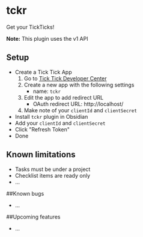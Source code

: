 # tckr

Get your TickTicks!

**Note:** This plugin uses the v1 API

## Setup

- Create a Tick Tick App
	1. Go to [Tick Tick Developer Center](https://developer.ticktick.com/manage)
	2. Create a new app with the following settings
		- name: `tckr`
	3. Edit the app to add redirect URL
		- OAuth redirect URL: http://localhost/
	4. Make note of your `clientId` and `clientSecret`
- Install `tckr` plugin in Obsidian
- Add your `clientId` and `clientSecret`
- Click "Refresh Token"
- Done

## Known limitations
- Tasks must be under a project
- Checklist items are ready only
- ...

##Known bugs
- ...

##Upcoming features
- ...